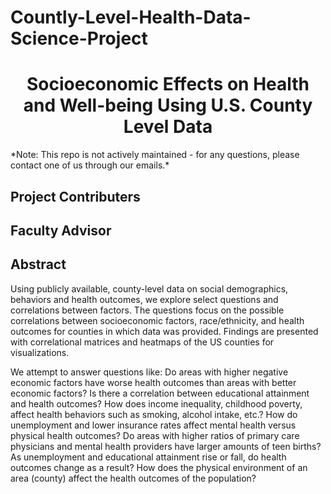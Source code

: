 # Countly-Level-Health-Data-Science-Project

<h1 align="center">Socioeconomic Effects on Health and Well-being Using U.S. County Level Data</h1>
*Note: This repo is not actively maintained - for any questions, please contact one of us through our emails.*

<h2>Project Contributers</h2>

<h2>Faculty Advisor</h2>

<h2>Abstract</h2>
<p>Using publicly available, county-level data on
social demographics, behaviors and health outcomes, we
explore select questions and correlations between factors.
The questions focus on the possible correlations between
socioeconomic factors, race/ethnicity, and health outcomes
for counties in which data was provided. Findings are
presented with correlational matrices and heatmaps of the
US counties for visualizations.</p>
<p>We attempt to answer questions like: Do areas
with higher negative economic factors have worse health
outcomes than areas with better economic factors? Is there
a correlation between educational attainment and health
outcomes? How does income inequality, childhood poverty,
affect health behaviors such as smoking, alcohol intake,
etc.? How do unemployment and lower insurance rates
affect mental health versus physical health outcomes? Do
areas with higher ratios of primary care physicians and
mental health providers have larger amounts of teen births?
As unemployment and educational attainment rise or fall,
do health outcomes change as a result? How does the
physical environment of an area (county) affect the health
outcomes of the population?</p>
